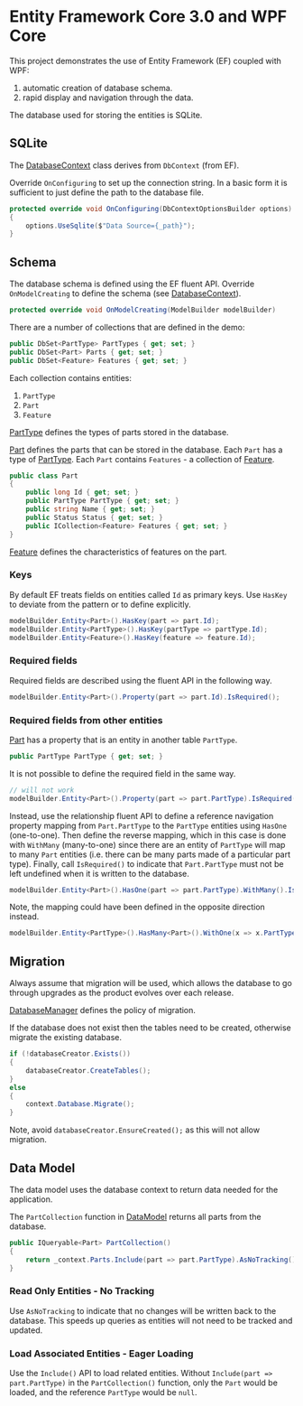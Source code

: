 # Entity Framework Core 3.0 and WPF Core

This project demonstrates the use of Entity Framework (EF) coupled with WPF:
1. automatic creation of database schema.
2. rapid display and navigation through the data.

The database used for storing the entities is SQLite.

## SQLite

The [DatabaseContext](./EfData/DatabaseContext.cs) class derives from `DbContext` (from EF).

Override `OnConfiguring` to set up the connection string. In a basic form it is sufficient to just define the path to the database file.

```c#
protected override void OnConfiguring(DbContextOptionsBuilder options)
{
    options.UseSqlite($"Data Source={_path}");
}
```

## Schema

The database schema is defined using the EF fluent API. Override `OnModelCreating` to define the schema (see [DatabaseContext](./EfData/DatabaseContext.cs)).

```c#
protected override void OnModelCreating(ModelBuilder modelBuilder)
```

There are a number of collections that are defined in the demo:

```c#
public DbSet<PartType> PartTypes { get; set; }
public DbSet<Part> Parts { get; set; }
public DbSet<Feature> Features { get; set; }
```

Each collection contains entities:
1. `PartType`
2. `Part`
3. `Feature`

[PartType](./EfData/PartType.cs) defines the types of parts stored in the database.

[Part](./EfData/Part.cs) defines the parts that can be stored in the database. Each `Part` has a type of [PartType](./EfData/PartType.cs). Each `Part` contains `Features` - a collection of [Feature](./EfData/Feature.cs).

```c#
public class Part
{
    public long Id { get; set; }
    public PartType PartType { get; set; }
    public string Name { get; set; }
    public Status Status { get; set; }
    public ICollection<Feature> Features { get; set; }
}
```

[Feature](./EfData/Feature.cs) defines the characteristics of features on the part.

### Keys

By default EF treats fields on entities called `Id` as primary keys. Use `HasKey` to deviate from the pattern or to define explicitly.

```c#
modelBuilder.Entity<Part>().HasKey(part => part.Id);
modelBuilder.Entity<PartType>().HasKey(partType => partType.Id);
modelBuilder.Entity<Feature>().HasKey(feature => feature.Id);
```

### Required fields

Required fields are described using the fluent API in the following way.

```c#
modelBuilder.Entity<Part>().Property(part => part.Id).IsRequired();
```

### Required fields from other entities

[Part](./EfData/Part.cs) has a property that is an entity in another table `PartType`.

```c#
public PartType PartType { get; set; }
```

It is not possible to define the required field in the same way.

```c#
// will not work
modelBuilder.Entity<Part>().Property(part => part.PartType).IsRequired();
```

Instead, use the relationship fluent API to define a reference navigation property mapping from `Part.PartType` to the `PartType` entities using `HasOne` (one-to-one). Then define the reverse mapping, which in
this case is done with `WithMany` (many-to-one) since there are an entity of `PartType` will map to many `Part` entities (i.e. there can be many parts made of a particular part type). Finally, call
`IsRequired()` to indicate that `Part.PartType` must not be left undefined when it is written to the database.

```c#
modelBuilder.Entity<Part>().HasOne(part => part.PartType).WithMany().IsRequired();
```

Note, the mapping could have been defined in the opposite direction instead.

```c#
modelBuilder.Entity<PartType>().HasMany<Part>().WithOne(x => x.PartType).IsRequired();
```

## Migration

Always assume that migration will be used, which allows the database to go through upgrades as the product evolves over each release.

[DatabaseManager](./EfData/DatabaseManager.cs) defines the policy of migration.

If the database does not exist then the tables need to be created, otherwise migrate the existing database.

```c#
if (!databaseCreator.Exists())
{
    databaseCreator.CreateTables();
}
else
{
    context.Database.Migrate();
}
```

Note, avoid `databaseCreator.EnsureCreated();` as this will not allow migration.

## Data Model

The data model uses the database context to return data needed for the application.

The `PartCollection` function in [DataModel](./Ef/Model/DataModel.cs) returns all parts from the database.

```c#
public IQueryable<Part> PartCollection()
{
    return _context.Parts.Include(part => part.PartType).AsNoTracking();
}
```

### Read Only Entities - No Tracking

Use `AsNoTracking` to indicate that no changes will be written back to the database. This speeds up queries as entities will not need to be tracked and updated.

### Load Associated Entities - Eager Loading

Use the `Include()` API to load related entities. Without `Include(part => part.PartType)` in the `PartCollection()` function, only the `Part` would be loaded, and the reference `PartType` would be `null`.
